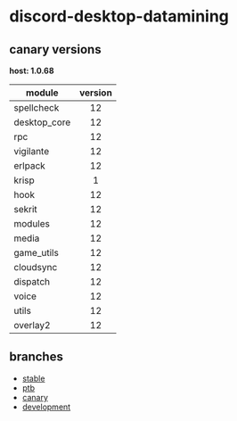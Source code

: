 # discord-desktop-datamining

## canary versions

**host: 1.0.68**

| module | version |
| ------ | :-----: |
| spellcheck | 12 |
| desktop_core | 12 |
| rpc | 12 |
| vigilante | 12 |
| erlpack | 12 |
| krisp | 1 |
| hook | 12 |
| sekrit | 12 |
| modules | 12 |
| media | 12 |
| game_utils | 12 |
| cloudsync | 12 |
| dispatch | 12 |
| voice | 12 |
| utils | 12 |
| overlay2 | 12 |

## branches

- [stable](https://github.com/OpenAsar/discord-desktop-datamining/tree/stable)
- [ptb](https://github.com/OpenAsar/discord-desktop-datamining/tree/ptb)
- [canary](https://github.com/OpenAsar/discord-desktop-datamining/tree/canary)
- [development](https://github.com/OpenAsar/discord-desktop-datamining/tree/development)